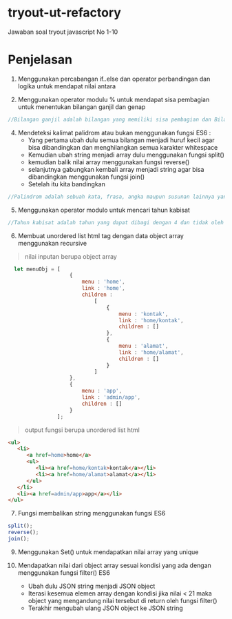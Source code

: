 # tryout-ut-refactory
Jawaban soal tryout javascript No 1-10  

# Penjelasan
1. Menggunakan percabangan if..else dan operator perbandingan dan logika untuk mendapat nilai antara

2. Menggunakan operator modulu % untuk mendapat sisa pembagian untuk menentukan bilangan ganjil dan genap
```js
//Bilangan ganjil adalah bilangan yang memiliki sisa pembagian dan Bilangan genap adalah bilangan yang tidak memiliki sisa pembagian
```

4. Mendeteksi kalimat palidrom atau bukan menggunakan fungsi ES6 :
    - Yang pertama ubah dulu semua bilangan menjadi huruf kecil agar bisa dibandingkan dan menghilangkan semua karakter whitespace
    - Kemudian ubah string menjadi array dulu menggunakan fungsi split() 
    - kemudian balik nilai array menggunakan fungsi reverse() 
    - selanjutnya gabungkan kembali array menjadi string agar bisa dibandingkan menggunakan fungsi join()
    - Setelah itu kita bandingkan 
 ```js
//Palindrom adalah sebuah kata, frasa, angka maupun susunan lainnya yang dapat dibaca dengan sama baik dari depan maupun belakang
```
    
5. Menggunakan operator modulo untuk mencari tahun kabisat
 ```js
//Tahun kabisat adalah tahun yang dapat dibagi dengan 4 dan tidak oleh 100 atau habis dibagi oleh 400.
```
 

6. Membuat unordered list html tag dengan data object array menggunakan recursive
> nilai inputan berupa object array
```js
  let menuObj = [
                    {
                        menu : 'home',
                        link : 'home',
                        children : 
                            [
                                {
                                    menu : 'kontak',
                                    link : 'home/kontak',
                                    children : []
                                },
                                {
                                    menu : 'alamat',
                                    link : 'home/alamat',
                                    children : []
                                }
                            ]   
                    },
                    {
                        menu : 'app',
                        link : 'admin/app',
                        children : []  
                    }
                ];
```

>output fungsi berupa unordered list html

```html
<ul>
   <li>
      <a href=home>home</a>
      <ul>
         <li><a href=home/kontak>kontak</a></li>
         <li><a href=home/alamat>alamat</a></li>
      </ul>
   </li>
   <li><a href=admin/app>app</a></li>
</ul>
```

7. Fungsi membalikan string menggunakan fungsi ES6
```js
split();
reverse();
join();
```
9. Menggunakan Set() untuk mendapatkan nilai array yang unique

10. Mendapatkan nilai dari object array sesuai kondisi yang ada dengan menggunakan fungsi filter() ES6
    - Ubah dulu JSON string menjadi JSON object
    - Iterasi kesemua elemen array dengan kondisi jika nilai < 21 maka object yang mengandung nilai tersebut di return oleh fungsi filter()
    - Terakhir mengubah ulang JSON object ke JSON string
```
